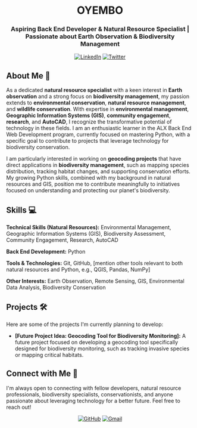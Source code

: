 <h1 align="center">OYEMBO</h1>
<h3 align="center">Aspiring Back End Developer & Natural Resource Specialist | Passionate about Earth Observation & Biodiversity Management</h3>

<p align="center">
  <a href="YOUR_LINKEDIN_PROFILE_URL" target="_blank"><img src="https://img.shields.io/badge/LinkedIn-%230077B5.svg?style=for-the-badge&logo=linkedin&logoColor=white" alt="LinkedIn"></a>
  <a href="YOUR_TWITTER_PROFILE_URL" target="_blank"><img src="https://img.shields.io/badge/Twitter-%231DA1F2.svg?style=for-the-badge&logo=twitter&logoColor=white" alt="Twitter"></a>
</p>

## About Me 🌱

As a dedicated **natural resource specialist** with a keen interest in **Earth observation** and a strong focus on **biodiversity management**, my passion extends to **environmental conservation**, **natural resource management**, and **wildlife conservation**. With expertise in **environmental management**, **Geographic Information Systems (GIS)**, **community engagement**, **research**, and **AutoCAD**, I recognize the transformative potential of technology in these fields. I am an enthusiastic learner in the ALX Back End Web Development program, currently focused on mastering Python, with a specific goal to contribute to projects that leverage technology for biodiversity conservation.

I am particularly interested in working on **geocoding projects** that have direct applications in **biodiversity management**, such as mapping species distribution, tracking habitat changes, and supporting conservation efforts. My growing Python skills, combined with my background in natural resources and GIS, position me to contribute meaningfully to initiatives focused on understanding and protecting our planet's biodiversity.

## Skills 💻

**Technical Skills (Natural Resources):** Environmental Management, Geographic Information Systems (GIS), Biodiversity Assessment, Community Engagement, Research, AutoCAD

**Back End Development:** Python

**Tools & Technologies:** Git, GitHub, [mention other tools relevant to both natural resources and Python, e.g., QGIS, Pandas, NumPy]

**Other Interests:** Earth Observation, Remote Sensing, GIS, Environmental Data Analysis, Biodiversity Conservation

## Projects 🛠️

Here are some of the projects I'm currently planning to develop:
* **[Future Project Idea: Geocoding Tool for Biodiversity Monitoring]:** A future project focused on developing a geocoding tool specifically designed for biodiversity monitoring, such as tracking invasive species or mapping critical habitats.

## Connect with Me 🤝

I'm always open to connecting with fellow developers, natural resource professionals, biodiversity specialists, conservationists, and anyone passionate about leveraging technology for a better future. Feel free to reach out!

<p align="center">
  <a href="YOUR_GITHUB_PROFILE_URL" target="_blank"><img src="https://img.shields.io/badge/GitHub-100000?style=for-the-badge&logo=github&logoColor=white" alt="GitHub"></a>
  <a href="YOUR_EMAIL_ADDRESS" target="_blank"><img src="https://img.shields.io/badge/Gmail-D14836?style=for-the-badge&logo=gmail&logoColor=white" alt="Gmail"></a>
</p>
